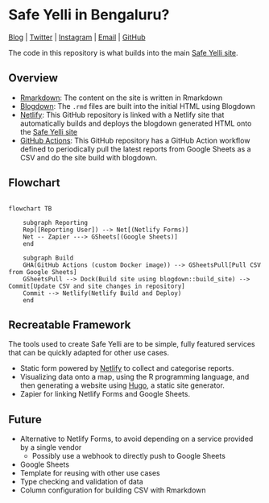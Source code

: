 # Safe Yelli in Bengaluru?

[Blog](https://blog.safeyelli.in) | [Twitter](https://twitter.com/SafeYelli/) | [Instagram](https://instagram.com/safeyelli) | [Email](mailto:safeyelli@gmail.com) | [GitHub](https://github.com/Safe-Yelli)

The code in this repository is what builds into the main [Safe Yelli site](https://safeyelli.in). 


## Overview

* [Rmarkdown](https://rmarkdown.rstudio.com/): The content on the site is written in Rmarkdown
* [Blogdown](https://bookdown.org/yihui/blogdown/): The `.rmd` files are built into the initial HTML using Blogdown
* [Netlify](https://netlify.com/): This GitHub repository is linked with a Netlify site that automatically builds and deploys the blogdown generated HTML onto the [Safe Yelli site](https://safeyelli.in)
* [GitHub Actions](https://github.com/features/actions): This GitHub repository has a GitHub Action workflow defined to periodically pull the latest reports from Google Sheets as a CSV and do the site build with blogdown.


## Flowchart

```mermaid

flowchart TB

    subgraph Reporting 
    Rep([Reporting User]) --> Net[(Netlify Forms)]
    Net -- Zapier ---> GSheets[(Google Sheets)]
    end

    subgraph Build
    GHA(GitHub Actions (custom Docker image)) --> GSheetsPull[Pull CSV from Google Sheets] 
    GSheetsPull --> Dock(Build site using blogdown::build_site) --> Commit[Update CSV and site changes in repository]
    Commit --> Netlify(Netlify Build and Deploy)
    end   

```
 

## Recreatable Framework

The tools used to create Safe Yelli are to be simple, fully featured services that can be quickly adapted for other use cases. 
- Static form powered by [Netlify](https://netlify.com) to collect and categorise reports. 
- Visualizing data onto a map, using the R programming language, and then generating a website using [Hugo](https://gohugo.io/), a static site generator.
- Zapier for linking Netlify Forms and Google Sheets.


## Future

- Alternative to Netlify Forms, to avoid depending on a service provided by a single vendor
  - Possibly use a webhook to directly push to Google Sheets
-  Google Sheets
  - Template for reusing with other use cases
  - Type checking and validation of data
  - Column configuration for building CSV with Rmarkdown
